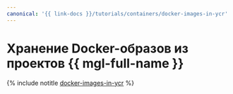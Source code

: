 ```yaml
---
canonical: '{{ link-docs }}/tutorials/containers/docker-images-in-ycr'
---
```


# Хранение Docker-образов из проектов {{ mgl-full-name }}

{% include notitle [docker-images-in-ycr](../../_tutorials/containers/docker-images-in-ycr.md) %}
